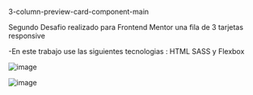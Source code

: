 3-column-preview-card-component-main

Segundo Desafio realizado para Frontend Mentor una fila de 3 tarjetas responsive

-En este trabajo use las siguientes tecnologias : HTML SASS y Flexbox

![image](https://user-images.githubusercontent.com/106981529/188048052-8217b42b-fe38-42d0-bdeb-e1c13cea5a7e.png)

![image](https://user-images.githubusercontent.com/106981529/188048223-dfdadbfb-8569-4c15-9048-c55480a7c54f.png)
